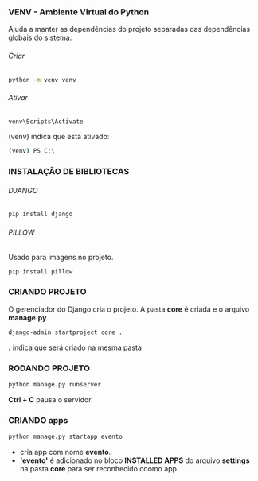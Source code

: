 ### VENV - Ambiente Virtual do Python

Ajuda a manter as dependências do projeto separadas das dependências globais do sistema.

###### Criar

``` bash
python -m venv venv
```

###### Ativar


``` bash
venv\Scripts\Activate
```

(venv) indica que está ativado:
```bash
(venv) PS C:\
```

### INSTALAÇÃO DE BIBLIOTECAS

###### DJANGO


``` bash
pip install django  
```

###### PILLOW
Usado para imagens no projeto.

``` bash
pip install pillow
```

### CRIANDO PROJETO

O gerenciador do Django cria o projeto. A pasta **core** é criada e o arquivo **manage.py**.

``` bash
django-admin startproject core .
```
**.** indica que será criado na mesma pasta

### RODANDO PROJETO

``` bash
python manage.py runserver
```

**Ctrl + C** pausa o servidor.

### CRIANDO apps

``` bash
python manage.py startapp evento
```
- cria app com nome **evento**.
-  **'evento'** é adicionado no bloco **INSTALLED APPS** do arquivo **settings** na pasta **core** para ser reconhecido coomo app.


